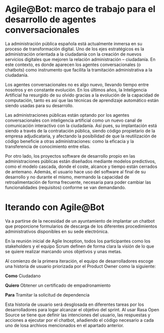 # Agile@Bot: marco de trabajo para el desarrollo de agentes conversacionales

La administración pública española está actualmente inmersa en su proceso de transformación digital. Uno de los ejes estratégicos es la administración orientada a la ciudadanía con la creación de nuevos servicios digitales que mejoren la relación administración – ciudadanía. En este contexto, es donde aparecen los agentes conversacionales (o chatbots) como instrumento que facilita la tramitación administrativa a la ciudadanía.

Los agentes conversacionales no es algo nuevo, llevando tiempo entre nosotros y en constante evolución. En los últimos años, la Inteligencia Artificial ha resurgido de su olvido gracias a la evolución de la capacidad de computación, tanto es así que las técnicas de aprendizaje automático están siendo usadas para su desarrollo.

Las administraciones públicas están optando por los agentes conversacionales con inteligencia artificial como un nuevo canal de comunicación interactivo con la ciudadanía. Así pues, su implantación está siendo a través de la contratación pública, siendo código propietario de la empresa adjudicataria, y afectando la posibilidad de que la reutilización de código beneficie a otras administraciones: como la eficacia y la transferencia de conocimiento entre ellas.

Por otro lado, los proyectos software de desarrollo propio en las administraciones públicas están diseñados mediante modelos predictivos, como el modelo cascada, donde el coste, alcance y tiempo están cerrados de antemano. Además, el usuario hace uso del software al final de su desarrollo y no durante el mismo, mermando la capacidad de retroalimentación de forma frecuente, necesaria para poder cambiar las funcionalidades (requisitos) conforme se van demandando.

# Iterando con Agile@Bot

Va a partirse de la necesidad de un ayuntamiento de implantar un chatbot que proporcione formularios de descarga de los diferentes procedimientos administrativos disponibles en su sede electrónica.

En la reunión inicial de Agile Inception, todos los participantes como los stakeholders y el equipo Scrum definen de forma clara la visión de lo que se quiere realizar marcando unos objetivos y unas metas.

Al comienzo de la primera iteración, el equipo de desarrolladores escoge una historia de usuario priorizada por el Product Owner como la siguiente:

**Como**      Ciudadano

**Quiero**    Obtener un certificado de empadronamiento

**Para**      Tramitar la solicitud de dependencia

Esta historia de usuario será desglosada en diferentes tareas por los desarrolladores para logar alcanzar el objetivo del sprint. Al usar Rasa Open Source se tiene que definir las intenciones del usuario, las respuestas y acciones a ejecutar por el chatbot, añadiendo el código necesario a cada uno de losa archivos mencionados en el apartado anterior.

